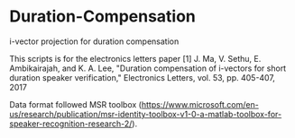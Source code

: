 # Duration-Compensation
i-vector projection for duration compensation

This scripts is for the electronics letters paper
[1] J. Ma, V. Sethu, E. Ambikairajah, and K. A. Lee, "Duration compensation of i-vectors for short duration speaker verification," Electronics Letters, vol. 53, pp. 405-407, 2017

Data format followed MSR toolbox (https://www.microsoft.com/en-us/research/publication/msr-identity-toolbox-v1-0-a-matlab-toolbox-for-speaker-recognition-research-2/).
